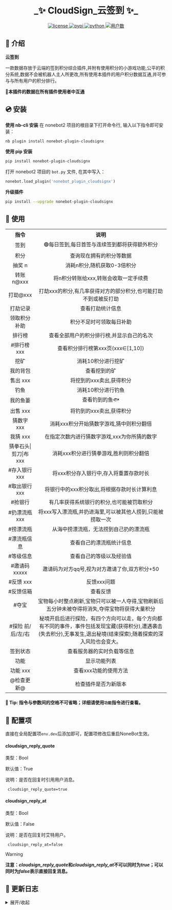 <h1 align="center">_✨ CloudSign_云签到 ✨_</h1>
<p align="center">
<a href="./LICENSE">
    <img src="https://img.shields.io/github/license/Monarchdos/nonebot_plugin_cloudsign.svg" alt="license">
</a>
<a href="https://pypi.python.org/pypi/nonebot_plugin_cloudsignx">
    <img src="https://img.shields.io/pypi/v/nonebot_plugin_cloudsignx.svg" alt="pypi">
</a>
<a href="https://www.python.org">
    <img src="https://img.shields.io/badge/python-3.8+-blue.svg" alt="python">
</a>
<a href="#">
    <img src="https://img.shields.io/badge/dynamic/json?url=https%3A%2F%2Fcloudsign.ayfre.com%2Frelation%2Fusernum%2F&query=num&label=%E7%94%A8%E6%88%B7%E6%95%B0&color=%23f37f40" alt="用户数">
</a>
</p>


## 📖 介绍

**云签到**  

​	一款数据存放于云端的签到积分综合插件,并附有使用积分的小游戏功能,公平的积分系统,数据不会被机器人主人所更改,所有使用本插件的用户积分数据互通,并可参与与所有用户的积分排行。


🎇**本插件的数据在所有插件使用者中互通**

## 💿 安装

**使用 nb-cli 安装** 
在 nonebot2 项目的根目录下打开命令行, 输入以下指令即可安装：

```bash
nb plugin install nonebot-plugin-cloudsignx
```

**使用 pip 安装**  

```bash
pip install nonebot-plugin-cloudsignx
```

打开 nonebot2 项目的 `bot.py` 文件, 在其中写入：
```python
nonebot.load_plugin('nonebot_plugin_cloudsignx')
```

**升级插件**  
```bash
pip install --upgrade nonebot-plugin-cloudsignx
```

## 🎉 使用

<table>
    <tr align="center">
        <th> 指令 </th>
        <th> 说明 </th>
    </tr>
    <tr align="center">
        <td> 签到 </td>
        <td> 🟢每日签到,每日首签与连续签到都将获得额外积分 </td>
    </tr>
    <tr align="center">
        <td> 积分</td>
        <td> 查询现在拥有的积分等数据 </td>
    </tr>
    <tr align="center">
        <td> 抽奖 n</td>
        <td> 消耗n积分,随机获取0-3倍积分 </td>
    </tr>
    <tr align="center">
        <td> 转账 n@xxx </td>
        <td> 将n积分转账给xxx,转账会收取一定手续费 </td>
    </tr>
    <tr align="center">
        <td> 打劫@xxx </td>
        <td> 打劫xxx的积分,有几率获得对方的部分积分,也可能打劫不到或被反打劫 </td>
    </tr>
    <tr align="center">
        <td> 打劫记录 </td>
        <td> 查看打劫统计信息 </td>
    </tr>
    <tr align="center">
        <td> 领取积分补助 </td>
        <td> 积分不足时可领取每日补助 </td>
    </tr>
    <tr align="center">
        <td> 排行榜 </td>
        <td> 查看全部用户的积分排行榜,并显示自己的名次 </td>
    </tr>
    <tr align="center">
        <td> #排行榜 xxx </td>
        <td> 查看积分排行榜第xxx页(xxx∈[1,10]) </td>
    </tr>
    <tr align="center">
        <td> 挖矿 </td>
        <td> 消耗10积分进行挖矿 </td>
    </tr>
    <tr align="center">
        <td> 我的背包 </td>
        <td> 查看挖到的矿 </td>
    </tr>
    <tr align="center">
        <td> 售出 xxx </td>
        <td> 将挖到的xxx卖出,获得积分 </td>
    </tr>
    <tr align="center">
        <td> 钓鱼 </td>
        <td> 消耗10积分进行钓鱼 </td>
    </tr>
    <tr align="center">
        <td> 我的鱼篓 </td>
        <td> 查看钓到的鱼🐟 </td>
    </tr>
    <tr align="center">
        <td> 出售 xxx </td>
        <td> 将钓到的xxx卖出,获得积分 </td>
    </tr>
    <tr align="center">
        <td> 猜数字 xxx </td>
        <td> 消耗xxx积分开始猜数字游戏,猜中则积分翻倍 </td>
    </tr>
    <tr align="center">
        <td> 我猜 xxx </td>
        <td> 在指定次数内进行猜数字游戏,xxx为你所猜的数字 </td>
    </tr>
    <tr align="center">
        <td> 猜拳石头|剪刀|布 xxx </td>
        <td> 消耗xxx积分进行猜拳游戏,胜利则积分翻倍 </td>
    </tr>
    <tr align="center">
        <td> #存入银行 xxx </td>
        <td> 将xxx积分存入银行中,存入将重置存款时长 </td>
    </tr>
    <tr align="center">
        <td> #取出银行 xxx </td>
        <td> 将银行中的xxx积分取出,将根据存款时长计算利息 </td>
    </tr>
    <tr align="center">
        <td> #抢银行 </td>
        <td> 有几率获得系统银行的积分,也可能被罚取积分 </td>
    </tr>
    <tr align="center">
        <td> #扔漂流瓶 xxx </td>
        <td> 将xxx写入漂流瓶,并扔进海里,可以被其他人捞到,只能被捞取一次 </td>
    </tr>
    <tr align="center">
        <td> #捞漂流瓶 </td>
        <td> 从海中捞漂流瓶，无法捞到自己扔的漂流瓶 </td>
    </tr>
    <tr align="center">
        <td> #漂流瓶信息 </td>
        <td> 查看自己的漂流瓶统计信息 </td>
    </tr>
    <tr align="center">
        <td> #等级信息 </td>
        <td> 查看自己的等级以及经验值 </td>
    </tr>
    <tr align="center">
        <td> #邀请码 xxxxx </td>
        <td> 邀请码为对方qq号,视为对方邀请了你,双方积分+50 </td>
    </tr>
    <tr align="center">
        <td> #反馈 xxx </td>
        <td> 反馈xxx问题 </td>
    </tr>
    <tr align="center">
        <td> #反馈信箱 </td>
        <td> 查看反馈 </td>
    </tr>
    <tr align="center">
        <td> #夺宝 </td>
        <td> 宝物每小时整点刷新,宝物只可以被一人夺得,宝物刷新后五分钟未被夺得将消失,夺得宝物将获得大量积分 </td>
    </tr>
    <tr align="center">
        <td> #探险 前/后/左/右 </td>
        <td> 秘境开启后进行探险，有四个方向可以走，每个方向都有不同的事件，事件包括发现宝藏(获得积分),遭遇袭击(失去积分),无事发生,退出秘境(结束探索);随着探索的深入风险也会变大。 </td>
    </tr>
    <tr align="center">
        <td> 签到状态 </td>
        <td> 查看服务器的实时负载等信息 </td>
    </tr>
    <tr align="center">
        <td> 功能 </td>
        <td> 显示功能列表 </td>
    </tr>
    <tr align="center">
        <td> 功能 xxx </td>
        <td> 查看xxx功能的使用方法 </td>
    </tr>
    <tr align="center">
        <td> @检查更新@ </td>
        <td> 检查插件是否为新版本 </td>
    </tr>
</table>


#### 💬 Tip: 指令与参数间的空格不可省略；详细请使用`功能`指令进行查看。

## 📃 配置项

直接在全局配置项`env.dev`后添加即可，配置项修改后重启NoneBot生效。

#### 	cloudsign_reply_quote

类型：Bool

默认值：True

说明：是否在回复时引用用户消息。

```
 cloudsign_reply_quote=true
```

#### 	cloudsign_reply_at

类型：Bool

默认值：False

说明：是否在回复时艾特用户。

```
 cloudsign_reply_at=false
```

> [!WARNING]
> **注意：*cloudsign_reply_quote*和*cloudsign_reply_at*不可以同时为*true*；可以同时为*false*表示直接回复消息。**

## 📝 更新日志

<details>
<summary>展开/收起</summary>

## **2024-09-20 V2.1.2**

  * 修复已知问题。
  * 新增机器人回复艾特或引用消息配置项。

## **2024-07-14 V2.1.0**

  * 优化代码结构。
  * 新增机器人回复是否'@用户'的设置。

## **2023-01-10 V2.0.0**

  * 新增 猜数字 小游戏系统,开始游戏后系统将随机生成一个数字,在规定步数内猜对这个数字则获胜,积分翻倍。
  * 新增 猜拳 小游戏系统,在石头、剪刀、布中与系统进行猜拳,胜利则积分翻倍。
  * 优化细节~
  * 后续非重大更新外都将采用热更新。

## **2023-01-08 V1.3.0**

  * 新增"出售"功能,可将钓到的鱼进行卖出,获取积分。
  * 新增"售出"功能,可将挖到的矿进行卖出,获取积分。
  * 优化细节~

## **2023-01-07 V1.2.8**

  * 新增"功能"指令查看功能使用方法功能。
  * 新增"检查更新"功能(不会主动提示更新)。
  * 若无需要可以不更新~

</details>

